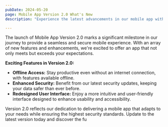 ```yaml
---
pubDate: 2024-05-20
page: Mobile App Version 2.0 What's New
description: "Experience the latest advancements in our mobile app with version 2.0. This update introduces offline access capabilities, enhanced security features, and a redesigned user interface for an improved mobile experience. Stay connected and secure with our app's new functionalities."

---
```


The launch of Mobile App Version 2.0 marks a significant milestone in our journey to provide a seamless and secure mobile experience. With an array of new features and enhancements, we're excited to offer an app that not only meets but exceeds your expectations.

**Exciting Features in Version 2.0:**
- **Offline Access:** Stay productive even without an internet connection, with features available offline.
- **Enhanced Security:** Benefit from our latest security updates, keeping your data safer than ever before.
- **Redesigned User Interface:** Enjoy a more intuitive and user-friendly interface designed to enhance usability and accessibility.

Version 2.0 reflects our dedication to delivering a mobile app that adapts to your needs while ensuring the highest security standards. Update to the latest version today and discover the fu

